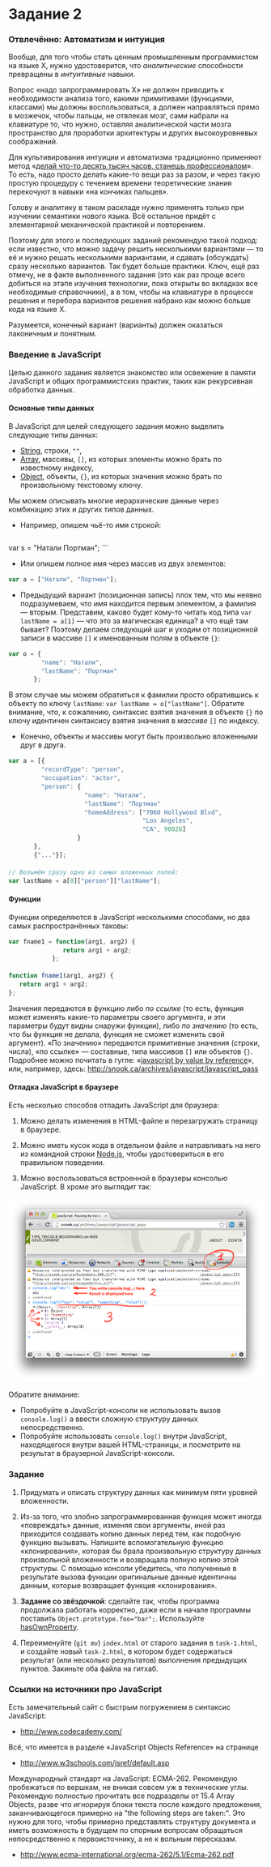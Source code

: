 
# Задание 2

### Отвлечённо: Автоматизм и интуиция

Вообще, для того чтобы стать ценным промышленным программистом на языке X,
нужно удостоверится, что _аналитические_ способности превращены в _интуитивные_ навыки.

Вопрос «надо запрограммировать X» не должен приводить к необходимости
анализа того, какими примитивами (функциями, классами) мы должны
воспользоваться, а должен направляться прямо в мозжечок, чтобы пальцы, не
отвлекая мозг, сами набрали на клавиатуре то, что нужно, оставляя аналитической
части мозга пространство для проработки архитектуры и других высокоуровневых
соображений.

Для культивирования интуиции и автоматизма традиционно применяют метод
«[делай что-то десять тысяч часов, станешь профессионалом](http://en.wikipedia.org/wiki/Outliers_(book))».
То есть, надо просто делать какие-то вещи раз за разом, и через такую простую
процедуру с течением времени теоретические знания перекочуют в навыки
«на кончиках пальцев».

Голову и аналитику в таком раскладе нужно применять только при изучении
семантики нового языка. Всё остальное придёт с элементарной механической
практикой и повторением.

Поэтому для этого и последующих заданий рекомендую такой подход: если
известно, что можно задачу решить несколькими вариантами — то её и нужно
решать несколькими вариантами, и сдавать (обсуждать) сразу несколько вариантов.
Так будет больше практики. Ключ, ещё раз отмечу, не в факте выполненного
задания (это как раз проще всего добиться на этапе изучения технологии,
пока открыты во вкладках все необходимые справочники),
а в том, чтобы на клавиатуре в процессе решения и перебора вариантов
решения набрано как можно больше кода на языке X.

Разумеется, конечный вариант (варианты) должен оказаться лаконичным
и понятным.

### Введение в JavaScript

Целью данного задания является знакомство или освежение в памяти JavaScript
и общих программистских практик, таких как рекурсивная обработка данных.

#### Основные типы данных

В JavaScript для целей следующего задания можно выделить следующие типы данных:
* [String](http://www.w3schools.com/jsref/jsref_obj_string.asp), строки, `""`,
* [Array](http://www.w3schools.com/jsref/jsref_obj_array.asp), массивы, `[]`, из которых элементы можно брать по известному индексу,
* [Object](), объекты, `{}`, из которых значения можно брать по произвольному текстовому ключу.

Мы можем описывать многие иерархические данные через комбинацию этих и
других типов данных.

* Например, опишем чьё-то имя строкой:

    ```javascript
var s = "Натали Портман";
    ```

* Или опишем полное имя через массив из двух элементов:

 ```javascript
var a = ["Натали", "Портман"];
 ```

* Предыдущий вариант (позиционная запись) плох тем, что мы неявно подразумеваем, что имя находится первым элементом, а фамилия — вторым. Представим, каково будет кому-то читать код типа `var lastName = a[1]` — что это за магическая единица? а что ещё там бывает? Поэтому делаем следующий шаг и уходим от позиционной записи в массиве `[]` к именованным полям в объекте `{}`:

 ```javascript
var o = {
          "name": "Натали",
          "lastName": "Портман"
        };
 ```

 В этом случае мы можем обратиться к фамилии просто обратившись к объекту по
ключу `lastName`: `var lastName = o["lastName"]`. Обратите внимание, что,
к сожалению, синтаксис взятия значения в объекте `{}` по ключу идентичен
синтаксису взятия значения в _массиве_ `[]` по индексу.

* Конечно, объекты и массивы могут быть произвольно вложенными друг в друга.

 ```javascript
var a = [{
          "recordType": "person",
          "occupation": "actor",
          "person": {
                      "name": "Натали",
                      "lastName": "Портман"
                      "homeAddress": ["7060 Hollywood Blvd",
                                      "Los Angeles",
                                      "CA", 90028]
                    }
        },
        {"..."}];
 
 // Возьмём сразу одно из самых вложенных полей:
var lastName = a[0]["person"]["lastName"];
 ```

#### Функции

Функции определяются в JavaScript несколькими способами, но два самых
распространённых таковы:

 ```javascript
var fname1 = function(arg1, arg2) {
                return arg1 + arg2;
             };

function fname1(arg1, arg2) {
    return arg1 + arg2;
};
 ```

 Значения передаются в функцию либо _по ссылке_ (то есть, функция может изменять
какие-то параметры своего аргумента, и эти параметры будут видны снаружи функции), либо _по значению_ (то есть, что бы функция не делала, функция не сможет изменить свой аргумент). «По значению» передаются примитивные значения (строки, числа), «по ссылке» — составные, типа массивов `[]` или объектов `{}`. Подробнее можно почитать в гугле: «[javascript by value by reference](https://www.google.com/search?q=javascript+by+value+by+reference)», или, например, здесь: http://snook.ca/archives/javascript/javascript_pass

#### Отладка JavaScript в браузере

Есть несколько способов отладить JavaScript для браузера:

1. Можно делать изменения в HTML-файле и перезагружать страницу в браузере.

2. Можно иметь кусок кода в отдельном файле и натравливать на него из командной строки [Node.js](http://nodejs.org/), чтобы удостовериться в его правильном поведении.

3. Можно воспользоваться встроенной в браузеры консолью JavaScript. В хроме это выглядит так:

 ![jsConsole](chrome-javascript-console.png "Chrome JavaScript Console")

 Обратите внимание:
 * Попробуйте в JavaScript-консоли не использовать вызов `console.log()` а ввести сложную структуру данных непосредственно.
 * Попробуйте использовать `console.log()` внутри JavaScript, находящегося внутри вашей HTML-страницы, и посмотрите на результат в браузерной JavaScript-консоли.

### Задание

1. Придумать и описать структуру данных как минимум пяти уровней вложенности.

2. Из-за того, что злобно запрограммированная функция может иногда
«повреждать» данные, изменяя свои аргументы, иной раз приходится создавать
копию данных перед тем, как подобную функцию вызывать. Напишите вспомогательную
функцию «клонирования», которая бы брала произвольную структуру данных
произвольной вложенности и возвращала полную копию этой структуры.
С помощью консоли убедитесь, что полученные в результате вызова функции
оригинальные данные идентичны данным, которые возвращает функция «клонирования».

3. **Задание со звёздочкой**: сделайте так, чтобы программа продолжала работать
корректно, даже если в начале программы поставить `Object.prototype.foo="bar";`. Используйте [hasOwnProperty](https://developer.mozilla.org/en-US/docs/JavaScript/Reference/Global_Objects/Object/hasOwnProperty).

4. Переименуйте (`git mv`) `index.html` от старого задания в `task-1.html`, и создайте новый `task-2.html`, в котором будет содержаться результат (или несколько результатов) выполнения предыдущих пунктов. Закиньте оба файла на гитхаб.

### Ссылки на источники про JavaScript

Есть замечательный сайт с быстрым погружением в синтаксис JavaScript:
* http://www.codecademy.com/

Всё, что имеется в разделе «JavaScript Objects Reference» на странице
* http://www.w3schools.com/jsref/default.asp

Международный стандарт на JavaScript: ECMA-262.
Рекомендую пробежаться по вершкам, не вникая совсем уж в технические углы.
Рекомендую полностью прочитать все подразделы от 15.4 Array Objects,
разве что игнорируя блоки текста после каждого предложения,
заканчивающегося примерно на "the following steps are taken:".
Это нужно для того, чтобы примерно представлять структуру документа
и иметь возможность в будущем по спорным вопросам обращаться непосредственно
к первоисточнику, а не к вольным пересказам.
* http://www.ecma-international.org/ecma-262/5.1/Ecma-262.pdf

